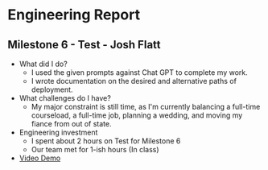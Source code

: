 # Engineering Report

## Milestone 6 - Test - Josh Flatt

* What did I do?
  * I used the given prompts against Chat GPT to complete my work.
  * I wrote documentation on the desired and alternative paths of deployment.
* What challenges do I have?
  * My major constraint is still time, as I'm currently balancing a full-time courseload, a full-time job, planning a wedding, and moving my fiance from out of state.
* Engineering investment
  * I spent about 2 hours on Test for Milestone 6
  * Our team met for 1-ish hours (In class)
* [Video Demo](https://youtu.be/-------)

